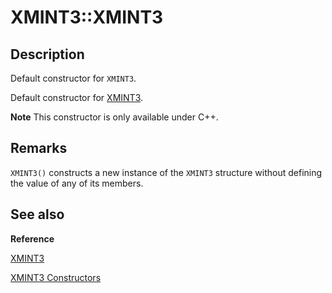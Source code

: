 # XMINT3::XMINT3

## Description

Default constructor for `XMINT3`.

Default constructor for [XMINT3](https://learn.microsoft.com/windows/desktop/api/directxmath/ns-directxmath-xmint3).

**Note** This constructor is only available under C++.

## Remarks

`XMINT3()` constructs a new instance of the `XMINT3` structure without
defining the value of any of its members.

## See also

**Reference**

[XMINT3](https://learn.microsoft.com/windows/desktop/api/directxmath/ns-directxmath-xmint3)

[XMINT3 Constructors](https://learn.microsoft.com/windows/desktop/api/directxmath/nf-directxmath-xmint3-xmint3(constint32_t))